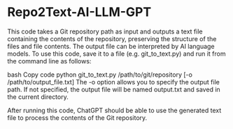 # Repo2Text-AI-LLM-GPT
This code takes a Git repository path as input and outputs a text file containing the contents of the repository, preserving the structure of the files and file contents. The output file can be interpreted by AI language models.
To use this code, save it to a file (e.g. git_to_text.py) and run it from the command line as follows:

bash
Copy code
python git_to_text.py /path/to/git/repository [-o /path/to/output_file.txt]
The -o option allows you to specify the output file path. If not specified, the output file will be named output.txt and saved in the current directory.

After running this code, ChatGPT should be able to use the generated text file to process the contents of the Git repository.



